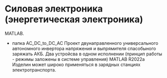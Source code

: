 # Силовая электроника (энергетическая электроника)
MATLAB.

- папка AC_DC_to_DC_AC
	Проект двунаправленного универсального автономного инвертора напряжения и выпрямителя спасобыного заряжать АКБ.
	Два устройсва в одном исполнении (принцип работы - режимы заложены в системе управления)
	MATLAB R2022a
	Изделин может широко применяться в зарядных станциях электротранспорта.